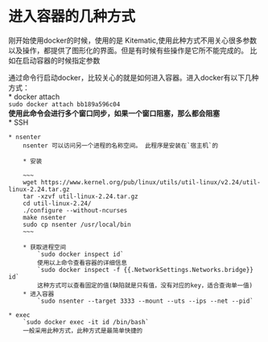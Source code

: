 # 进入容器的几种方式  
刚开始使用docker的时候，使用的是 Kitematic,使用此种方式不用关心很多参数以及操作，都提供了图形化的界面。但是有时候有些操作是它所不能完成的。 比如在启动容器的时候指定参数   

通过命令行启动docker，比较关心的就是如何进入容器。进入docker有以下几种方式：  
    * docker attach  
        `sudo docker attach bb189a596c04`  
        __使用此命令会进行多个窗口同步，如果一个窗口阻塞，那么都会阻塞__  
    * SSH  
        
    * nsenter  
        nsenter 可以访问另一个进程的名称空间。 此程序是安装在`宿主机`的  
        
        * 安装  
        
        ~~~
        wget https://www.kernel.org/pub/linux/utils/util-linux/v2.24/util-linux-2.24.tar.gz  
        tar -xzvf util-linux-2.24.tar.gz  
        cd util-linux-2.24/  
        ./configure --without-ncurses  
        make nsenter  
        sudo cp nsenter /usr/local/bin  
        ~~~
        
        * 获取进程空间  
            `sudo docker inspect id`  
            使用以上命令查看容器的详细信息  
            `sudo docker inspect -f {{.NetworkSettings.Networks.bridge}} id`  
            这种方式可以查看固定的值(缺陷就是只有值，没有对应的key，适合查询单一值)  
        * 进入容器  
            `sudo nsenter --target 3333 --mount --uts --ips --net --pid`  
            
    * exec  
        `sudo docker exec -it id /bin/bash`  
        一般采用此种方式，此种方式是最简单快捷的   
    
    